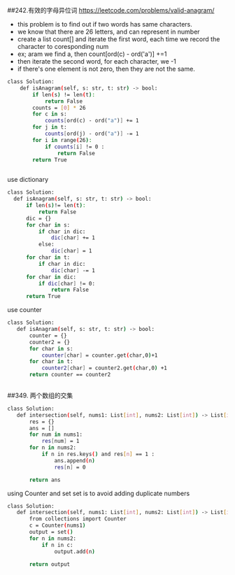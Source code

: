 ##242.有效的字母异位词
https://leetcode.com/problems/valid-anagram/
- this problem is to find out if two words has same characters. 
- we know that there are 26 letters, and can represent in number
- create a list count[] and iterate the first word, each time we record the character to coresponding num 
- ex; aram  we find a, then count[ord(c) - ord('a')] +=1
- then iterate the second word, for each character, we -1
- if there's one element is not zero, then they are not the same.
```sh
class Solution:
    def isAnagram(self, s: str, t: str) -> bool:
        if len(s) != len(t):
            return False
        counts = [0] * 26
        for c in s:
            counts[ord(c) - ord("a")] += 1
        for j in t: 
            counts[ord(j) - ord("a")] -= 1
        for i in range(26):
            if counts[i] != 0 :
                return False
        return True
        
 ```
 
  use dictionary
  ```sh
  class Solution:
    def isAnagram(self, s: str, t: str) -> bool:
        if len(s)!= len(t):
            return False
        dic = {}
        for char in s:
            if char in dic:
                dic[char] += 1
            else:
                dic[char] = 1
        for char in t:
            if char in dic:
                dic[char] -= 1
        for char in dic:
            if dic[char] != 0:
                return False
        return True
 
 ```
 
 use counter
 ```sh
 class Solution:
    def isAnagram(self, s: str, t: str) -> bool:
        counter = {}
        counter2 = {}
        for char in s:
            counter[char] = counter.get(char,0)+1
        for char in t:
            counter2[char] = counter2.get(char,0) +1
        return counter == counter2
            
```

##349. 两个数组的交集


 ```sh
class Solution:
    def intersection(self, nums1: List[int], nums2: List[int]) -> List[int]:
        res = {}
        ans = []
        for num in nums1:
            res[num] = 1
        for n in nums2:
            if n in res.keys() and res[n] == 1 :
                ans.append(n)
                res[n] = 0

        return ans

 ```
 
 using Counter and set
 set is to avoid adding duplicate numbers
 ```sh
 class Solution:
    def intersection(self, nums1: List[int], nums2: List[int]) -> List[int]: 
        from collections import Counter
        c = Counter(nums1)
        output = set()
        for n in nums2:
            if n in c:
                output.add(n)

        return output
 
```
